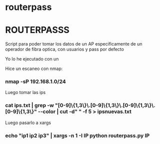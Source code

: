 # routerpass

<h1>ROUTERPASSS</h1>

Script para poder tomar los datos de un AP especificamente de un operador de fibra optica, con usuarios y pass por defecto

Yo lo he ejecutado con un

Hice un escaneo con nmap:

<h3>nmap -sP 192.168.1.0/24</h3>

Luego tomar las ips

<h3>cat ips.txt | grep -w "[0-9]\{1,3\}\.[0-9]\{1,3\}\.[0-9]\{1,3\}\.[0-9]\{1,3\}" --color | cut -d" " -f 5 > ipsnuevas.txt</h3>

Luego pasarlo a xargs

<h3>echo "ip1 ip2 ip3" | xargs -n 1 -I IP python routerpass.py IP</h3>
